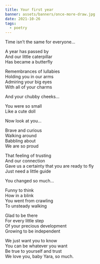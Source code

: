 ```yaml
---
title: Your first year
banner: assets/banners/once-more-draw.jpg
date: 2021-10-26
tags:
  - poetry
---
```


Time isn’t the same for everyone... 

A year has passed by 
<br>
And our little caterpillar
<br>
Has became a butterfly 

Remembrances of lullabies
<br> 
Holding you in our arms
<br>
Admiring your big eyes
<br>
With all of your charms

And your chubby cheeks...

You were so small
<br>
Like a cute doll
<br>

Now look at you...

Brave and curious
<br>
Walking around 
<br>
Babbling about 
<br>
We are so proud

That feeling of trusting 
<br>
And our connection 
<br>
Gave us a certainty that you are ready to fly
<br>
Just need a little guide

You changed so much... 

Funny to think 
<br>
How in a blink
<br>
You went from crawling 
<br>
To unsteady walking

Glad to be there
<br>
For every little step
<br>
Of your precious development
<br>
Growing to be independent

We just want you to know
<br>
You can be whatever you want
<br>
Be true to yourself and trust
<br> 
We love you, baby Yara, so much.